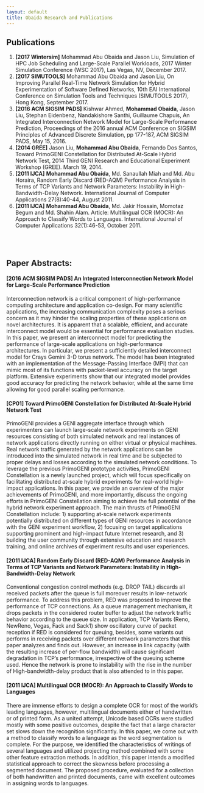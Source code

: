 ```yaml
---
layout: default
title: Obaida Research and Publications
---
```


<div id ="research">

<p>
 <h2> Publications</h2>
  <ol>
      <li><b>[2017 Wintersim]</b> Mohammad Abu Obaida and Jason Liu, Simulation of HPC Job Scheduling and Large-Scale Parallel Workloads, 2017 Winter Simulation Conference (WSC 2017), Las Vegas, NV, December 2017.
      </li>
      <li><b>[2017 SIMUTOOLS]</b> Mohammad Abu Obaida and Jason Liu, On Improving Parallel Real-Time Network Simulation for Hybrid Experimentation of Software Defined Networks, 10th EAI International Conference on Simulation Tools and Techniques (SIMUTOOLS 2017), Hong Kong, September 2017.
      </li>
      <li><b>[2016 ACM SIGSIM PADS]</b> Kishwar Ahmed, <b>Mohammad Obaida</b>, Jason Liu, Stephan Eidenbenz, Nandakishore Santhi, Guillaume Chapuis, An Integrated Interconnection Network Model for Large-Scale Performance Prediction, Proceedings of the 2016 annual ACM Conference on SIGSIM Principles of Advanced Discrete Simulation, pp 177-187, ACM SIGSIM PADS, May 15, 2016.
      </li>
      <li><b>[2014 GREE]</b> Jason Liu, <b>Mohammad Abu Obaida</b>, Fernando Dos Santos, Toward PrimoGENI Constellation for Distributed At-Scale Hybrid Network Test, 2014 Third GENI Research and Educational Experiment Workshop (GREE). March 19, 2014. 
      </li>
      <li><b>[2011 IJCA]</b> <b>Mohammad Abu Obaida</b>, Md. Sanaullah Miah and Md. Abu Horaira, Random Early Discard (RED-AQM) Performance Analysis in Terms of TCP Variants and Network Parameters: Instability in High-Bandwidth-Delay Network. International Journal of Computer Applications 27(8):40-44, August 2011.
      </li>
      <li><b>[2011 IJCA]</b> <b>Mohammad Abu Obaida</b>, Md. Jakir Hossain, Momotaz Begum and Md. Shahin Alam. Article: Multilingual OCR (MOCR): An Approach to Classify Words to Languages. International Journal of Computer Applications 32(1):46-53, October 2011.
      </li>
  </ol>
</p><br><br>

<h2> Paper Abstracts:</h2>

<p>
<h4> [2016 ACM SIGSIM PADS] An Integrated Interconnection Network Model for Large-Scale Performance Prediction</h4>

Interconnection network is a critical component of high-performance computing architecture and application co-design. For many scientific applications, the increasing communication complexity poses a serious concern as it may hinder the scaling properties of these applications on novel architectures. It is apparent that a scalable, efficient, and accurate interconnect model would be essential for performance evaluation studies. In this paper, we present an interconnect model for predicting the performance of large-scale applications on high-performance architectures. In particular, we present a sufficiently detailed interconnect model for Crays Gemini 3-D torus network. The model has been integrated with an implementation of the Message-Passing Interface (MPI) that can mimic most of its functions with packet-level accuracy on the target platform. Extensive experiments show that our integrated model provides good accuracy for predicting the network behavior, while at the same time allowing for good parallel scaling performance.

</p>


<p>
<h4> [CP01] Toward PrimoGENI Constellation for Distributed At-Scale Hybrid Network Test</h4>

PrimoGENI provides a GENI aggregate interface through which experimenters can launch large-scale network experiments on GENI resources consisting of both simulated network and real instances of network applications directly running on either virtual or physical machines. Real network traffic generated by the network applications can be introduced into the simulated network in real time and be subjected to proper delays and losses according to the simulated network conditions. To leverage the previous PrimoGENI prototype activities, PrimoGENI Constellation is a newly launched project, which will focus specifically on facilitating distributed at-scale hybrid experiments for real-world high-impact applications. In this paper, we provide an overview of the major achievements of PrimoGENI, and more importantly, discuss the ongoing efforts in PrimoGENI Constellation aiming to achieve the full potential of the hybrid network experiment approach. The main thrusts of PrimoGENI Constellation include: 1) supporting at-scale network experiments potentially distributed on different types of GENI resources in accordance with the GENI experiment workflow, 2) focusing on target applications supporting prominent and high-impact future Internet research, and 3) building the user community through extensive education and research training, and online archives of experiment results and user experiences.
</p>



<p> 
<h4>[2011 IJCA] Random Early Discard (RED-AQM) Performance Analysis in Terms of TCP Variants and Network Parameters: Instability in High-Bandwidth-Delay Network</h4>

Conventional congestion control methods (e.g. DROP TAIL) discards all received packets after the queue is full moreover results in low-network performance. To address this problem, RED was proposed to improve the performance of TCP connections. As a queue management mechanism, it drops packets in the considered router buffer to adjust the network traffic behavior according to the queue size. In application, TCP Variants (Reno, NewReno, Vegas, Fack and Sack1) show oscillatory curve of packet reception if RED is considered for queuing, besides, some variants out performs in receiving packets over different network parameters that this paper analyzes and finds out. However, an increase in link capacity (with the resulting increase of per-flow bandwidth) will cause significant degradation in TCP’s performance, irrespective of the queuing scheme used. Hence the network is prone to instability with the rise in the number of High-bandwidth-delay product that is also attended to in this paper.
</p>



<p>
<h4> [2011 IJCA] Multilingual OCR (MOCR): An Approach to Classify Words to Languages </h4>

There are immense efforts to design a complete OCR for most of the world’s leading languages, however, multilingual documents either of handwritten or of printed form. As a united attempt, Unicode based OCRs were studied mostly with some positive outcomes, despite the fact that a large character set slows down the recognition significantly. In this paper, we come out with a method to classify words to a language as the word segmentation is complete. For the purpose, we identified the characteristics of writings of several languages and utilized projecting method combined with some other feature extraction methods. In addition, this paper intends a modified statistical approach to correct the skewness before processing a segmented document. The proposed procedure, evaluated for a collection of both handwritten and printed documents, came with excellent outcomes in assigning words to languages.

</p>


</div>
